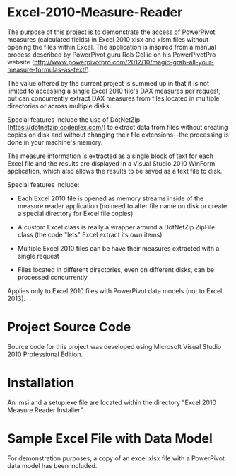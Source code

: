 Excel-2010-Measure-Reader
=========================

The purpose of this project is to demonstrate the access of PowerPivot measures (calculated fields) in Excel 2010 xlsx and xlsm files without opening the files within Excel.  The application is inspired from a manual process described by PowerPivot guru Rob Collie on his PowerPivotPro website (http://www.powerpivotpro.com/2012/10/magic-grab-all-your-measure-formulas-as-text/).

The value offered by the current project is summed up in that it is not limited to accessing a single Excel 2010 file's DAX measures per request, but can concurrently extract DAX measures from files located in multiple directories or across multiple disks.

Special features include the use of DotNetZip (https://dotnetzip.codeplex.com/) to extract data from files without creating copies on disk and without changing their file extensions--the processing is done in your machine's memory.

The measure information is extracted as a single block of text for each Excel file and the results are displayed in a Visual Studio 2010 WinForm application, which also allows the results to be saved as a text file to disk.

Special features include:

* Each Excel 2010 file is opened as memory streams inside of the measure reader application (no need to alter file name on disk or create a special directory for Excel file copies)

* A custom Excel class is really a wrapper around a DotNetZip ZipFile class (the code "lets" Excel extract its own items)

* Multiple Excel 2010 files can be have their measures extracted with a single request

* Files located in different directories, even on different disks, can be processed concurrently

Applies only to Excel 2010 files with PowerPivot data models (not to Excel 2013).


Project Source Code
===================

Source code for this project was developed using Microsoft Visual Studio 2010 Professional Edition.

Installation
============

An .msi and a setup.exe file are located within the directory "Excel 2010 Measure Reader Installer".

Sample Excel File with Data Model
=================================

For demonstration purposes, a copy of an excel xlsx file with a PowerPivot data model has been included.
